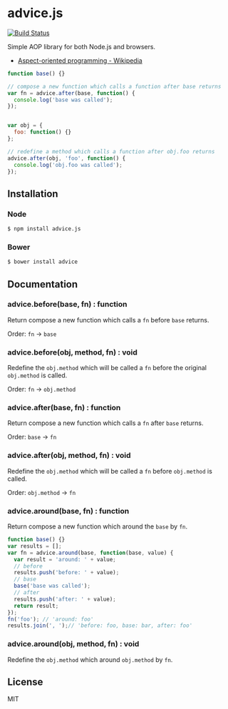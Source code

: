 # advice.js

[![Build Status](https://travis-ci.org/dwango-js/advice.js.svg)](https://travis-ci.org/dwango-js/advice.js)

Simple AOP library for both Node.js and browsers.

- [Aspect-oriented programming - Wikipedia](http://en.wikipedia.org/wiki/Aspect-oriented_programming "Aspect-oriented programming - Wikipedia, the free encyclopedia")

```js
function base() {}

// compose a new function which calls a function after base returns
var fn = advice.after(base, function() {
  console.log('base was called');
});


var obj = {
  foo: function() {}
};

// redefine a method which calls a function after obj.foo returns
advice.after(obj, 'foo', function() {
  console.log('obj.foo was called');
});
```

## Installation

### Node

```sh
$ npm install advice.js
```

### Bower

```sh
$ bower install advice
```

## Documentation

### advice.before(base, fn) : function

Return compose a new function which calls a `fn` before `base` returns.

Order: `fn` -> `base`

### advice.before(obj, method, fn) : void

Redefine the `obj.method` which will be called a `fn` before the original `obj.method` is called.

Order: `fn` -> `obj.method`

### advice.after(base, fn) : function

Return compose a new function which calls a `fn` after `base` returns.

Order: `base` -> `fn`

### advice.after(obj, method, fn) : void

Redefine the `obj.method`  which will be called a `fn` before `obj.method` is called.

Order: `obj.method` ->  `fn`

### advice.around(base, fn) : function

Return compose a new function which around the `base` by `fn`.

```js
function base() {}
var results = [];
var fn = advice.around(base, function(base, value) {
  var result = 'around: ' + value;
  // before
  results.push('before: ' + value);
  // base
  base('base was called');
  // after 
  results.push('after: ' + value);
  return result;
});
fn('foo'); // 'around: foo'
results.join(', ');// 'before: foo, base: bar, after: foo'
```

### advice.around(obj, method, fn) : void

Redefine the `obj.method`  which around `obj.method` by `fn`.

## License

MIT
